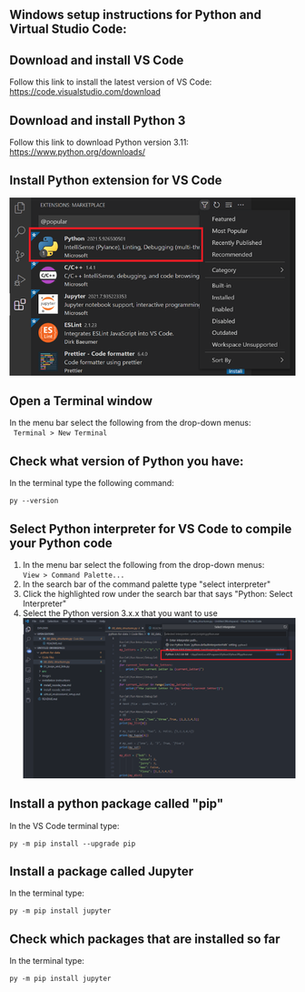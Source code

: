 ## Windows setup instructions for Python and Virtual Studio Code:

## Download and install VS Code
Follow this link to install the latest version of VS Code:  
https://code.visualstudio.com/download

## Download and install Python 3
Follow this link to download Python version 3.11:  
https://www.python.org/downloads/

## Install Python extension for VS Code
![Extensions in VS Code](/images/extensions-view-filter-menu.png "Search for Python")

## Open a Terminal window
In the menu bar select the following from the drop-down menus:  
` 
Terminal > New Terminal 
`

## Check what version of Python you have:
In the terminal type the following command:  
```
py --version
```

## Select Python interpreter for VS Code to compile your Python code
1) In the menu bar select the following from the drop-down menus:  
`
View > Command Palette...
`
2) In the search bar of the command palette type "select interpreter"
3) Click the highlighted row under the search bar that says "Python: Select Interpreter"
4) Select the Python version 3.x.x that you want to use
![Select the Python interpreter](/images/select-interpreter.png "Select the Python interpreter")

## Install a python package called "pip"
In the VS Code terminal type:
```
py -m pip install --upgrade pip
```

## Install a package called Jupyter
In the terminal type:
```
py -m pip install jupyter
```

## Check which packages that are installed so far
In the terminal type:
```
py -m pip install jupyter
```

